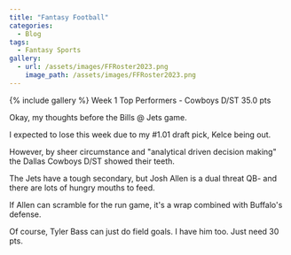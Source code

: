 ```yaml
---
title: "Fantasy Football"
categories:
  - Blog
tags:
  - Fantasy Sports
gallery:
  - url: /assets/images/FFRoster2023.png
    image_path: /assets/images/FFRoster2023.png
---
```

{% include gallery %}
Week 1 Top Performers - Cowboys D/ST 35.0 pts

Okay, my thoughts before the Bills @ Jets game.

I expected to lose this week due to my #1.01 draft pick, Kelce being out.

However, by sheer circumstance and "analytical driven decision making" the Dallas Cowboys D/ST showed their teeth.

The Jets have a tough secondary, but Josh Allen is a dual threat QB- and there are lots of hungry mouths to feed.

If Allen can scramble for the run game, it's a wrap combined with Buffalo's defense.

Of course, Tyler Bass can just do field goals. I have him too. Just need 30 pts.
